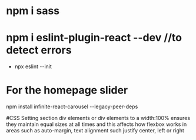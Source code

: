 # npm i sass

# npm i eslint-plugin-react --dev //to detect errors

- npx eslint --init

# For the homepage slider

npm install infinite-react-carousel --legacy-peer-deps

#CSS
Setting section div elements or div elements to a width:100% ensures they maintain equal sizes at all times
and this affects how flexbox works in areas such as auto-margin, text alignment such justify center, left or right
